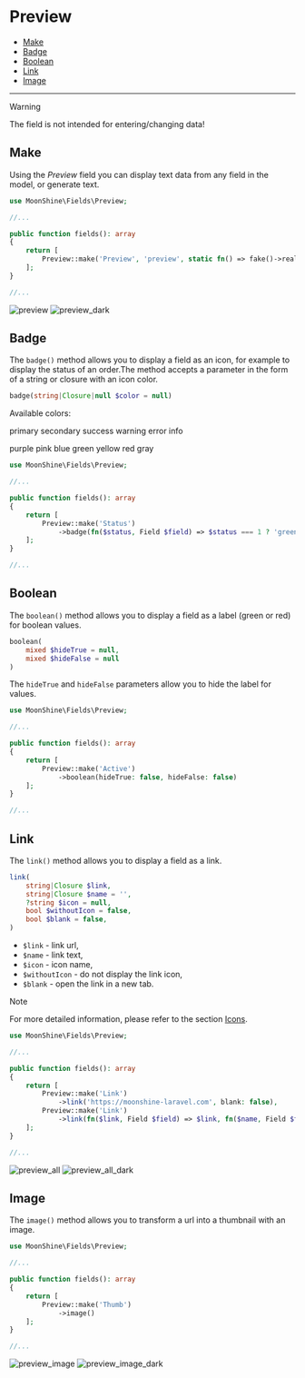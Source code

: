 # Preview

- [Make](#make)
- [Badge](#badge)
- [Boolean](#boolean)
- [Link](#link)
- [Image](#image)

---

> [!WARNING]
> The field is not intended for entering/changing data!

<a name="make"></a>
## Make

Using the *Preview* field you can display text data from any field in the model, or generate text.

```php
use MoonShine\Fields\Preview;

//...

public function fields(): array
{
    return [
        Preview::make('Preview', 'preview', static fn() => fake()->realText())
    ];
}

//...
```

![preview](https://raw.githubusercontent.com/moonshine-software/doc/2.x/resources/screenshots/preview.png)
![preview_dark](https://raw.githubusercontent.com/moonshine-software/doc/2.x/resources/screenshots/preview_dark.png)

<a name="badge"></a>
## Badge

The `badge()` method allows you to display a field as an icon, for example to display the status of an order.The method accepts a parameter in the form of a string or closure with an icon color.

```php
badge(string|Closure|null $color = null)
```

Available colors:

<p class="my-4 flex flex-wrap gap-1">
    <span class="badge badge-primary">primary</span>
    <span class="badge badge-secondary">secondary</span>
    <span class="badge badge-success">success</span>
    <span class="badge badge-warning">warning</span>
    <span class="badge badge-error">error</span>
    <span class="badge badge-info">info</span>
</p>

<p class="my-4 flex flex-wrap gap-1">
    <span class="badge badge-purple">purple</span>
    <span class="badge badge-pink">pink</span>
    <span class="badge badge-blue">blue</span>
    <span class="badge badge-green">green</span>
    <span class="badge badge-yellow">yellow</span>
    <span class="badge badge-red">red</span>
    <span class="badge badge-gray">gray</span>
</p>

```php
use MoonShine\Fields\Preview;

//...

public function fields(): array
{
    return [
        Preview::make('Status')
            ->badge(fn($status, Field $field) => $status === 1 ? 'green' : 'gray')
    ];
}

//...
```

<a name="boolean"></a>
## Boolean

The `boolean()` method allows you to display a field as a label (green or red) for boolean values.

```php
boolean(
    mixed $hideTrue = null,
    mixed $hideFalse = null
)
```

The `hideTrue` and `hideFalse` parameters allow you to hide the label for values.

```php
use MoonShine\Fields\Preview;

//...

public function fields(): array
{
    return [
        Preview::make('Active')
            ->boolean(hideTrue: false, hideFalse: false)
    ];
}

//...
```

<a name="link"></a>
## Link

The `link()` method allows you to display a field as a link.

```php
link(
    string|Closure $link,
    string|Closure $name = '',
    ?string $icon = null,
    bool $withoutIcon = false,
    bool $blank = false,
)
```

- `$link` - link url,
- `$name` - link text,
- `$icon` - icon name,
- `$withoutIcon` - do not display the link icon,
- `$blank` - open the link in a new tab.

> [!NOTE]
> For more detailed information, please refer to the section [Icons](https://moonshine-laravel.com/docs/resource/appearance/icons).

```php
use MoonShine\Fields\Preview;

//...

public function fields(): array
{
    return [
        Preview::make('Link')
            ->link('https://moonshine-laravel.com', blank: false),
        Preview::make('Link')
            ->link(fn($link, Field $field) => $link, fn($name, Field $field) => 'Go')
    ];
}

//...
```

![preview_all](https://raw.githubusercontent.com/moonshine-software/doc/2.x/resources/screenshots/preview_all.png)
![preview_all_dark](https://raw.githubusercontent.com/moonshine-software/doc/2.x/resources/screenshots/preview_all_dark.png)

<a name="image"></a>
## Image

The `image()` method allows you to transform a url into a thumbnail with an image.

```php
use MoonShine\Fields\Preview;

//...

public function fields(): array
{
    return [
        Preview::make('Thumb')
            ->image()
    ];
}

//...
```

![preview_image](https://raw.githubusercontent.com/moonshine-software/doc/2.x/resources/screenshots/preview_image.png)
![preview_image_dark](https://raw.githubusercontent.com/moonshine-software/doc/2.x/resources/screenshots/preview_image_dark.png)
